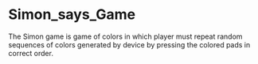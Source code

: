 # Simon_says_Game
The Simon game is game of colors in which player must repeat random sequences of colors generated by device by pressing the colored pads in correct order.
